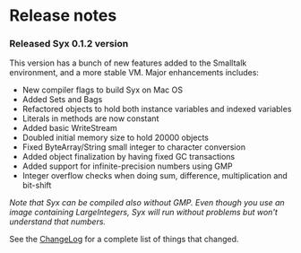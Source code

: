 # Release notes #

### Released Syx 0.1.2 version ###

This version has a bunch of new features added to the Smalltalk environment, and a more stable VM. Major enhancements includes:
  * New compiler flags to build Syx on Mac OS
  * Added Sets and Bags
  * Refactored objects to hold both instance variables and indexed variables
  * Literals in methods are now constant
  * Added basic WriteStream
  * Doubled initial memory size to hold 20000 objects
  * Fixed ByteArray/String small integer to character conversion
  * Added object finalization by having fixed GC transactions
  * Added support for infinite-precision numbers using GMP
  * Integer overflow checks when doing sum, difference, multiplication and bit-shift

_Note that Syx can be compiled also without GMP. Even though you use an
image containing LargeIntegers, Syx will run without problems but won't understand that numbers._

See the [ChangeLog](http://syx.googlecode.com/svn/tags/syx-0.1.2/ChangeLog) for a complete list of things that changed.